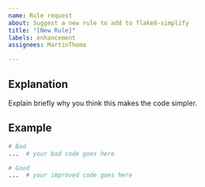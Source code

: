 ```yaml
---
name: Rule request
about: Suggest a new rule to add to flake8-simplify
title: "[New Rule]"
labels: enhancement
assignees: MartinThoma

---
```


## Explanation

Explain briefly why you think this makes the code simpler.

## Example

```python
# Bad
...  # your bad code goes here

# Good
...  # your improved code goes here
```
